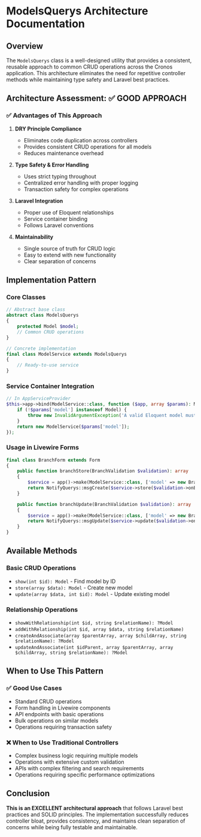 # ModelsQuerys Architecture Documentation

## Overview

The `ModelsQuerys` class is a well-designed utility that provides a consistent, reusable approach to common CRUD operations across the Cronos application. This architecture eliminates the need for repetitive controller methods while maintaining type safety and Laravel best practices.

## Architecture Assessment: ✅ **GOOD APPROACH**

### ✅ **Advantages of This Approach**

1. **DRY Principle Compliance**
   - Eliminates code duplication across controllers
   - Provides consistent CRUD operations for all models
   - Reduces maintenance overhead

2. **Type Safety & Error Handling**
   - Uses strict typing throughout
   - Centralized error handling with proper logging
   - Transaction safety for complex operations

3. **Laravel Integration**
   - Proper use of Eloquent relationships
   - Service container binding
   - Follows Laravel conventions

4. **Maintainability**
   - Single source of truth for CRUD logic
   - Easy to extend with new functionality
   - Clear separation of concerns

## Implementation Pattern

### Core Classes

```php
// Abstract base class
abstract class ModelsQuerys
{
    protected Model $model;
    // Common CRUD operations
}

// Concrete implementation
final class ModelService extends ModelsQuerys
{
    // Ready-to-use service
}
```

### Service Container Integration

```php
// In AppServiceProvider
$this->app->bind(ModelService::class, function ($app, array $params): ModelService {
    if (!$params['model'] instanceof Model) {
        throw new InvalidArgumentException('A valid Eloquent model must be passed.');
    }
    return new ModelService($params['model']);
});
```

### Usage in Livewire Forms

```php
final class BranchForm extends Form
{
    public function branchStore(BranchValidation $validation): array
    {
        $service = app()->make(ModelService::class, ['model' => new Branch]);
        return NotifyQuerys::msgCreate($service->store($validation->onBranchCreate($this->databranch)));
    }

    public function branchUpdate(BranchValidation $validation): array
    {
        $service = app()->make(ModelService::class, ['model' => new Branch]);
        return NotifyQuerys::msgUpdate($service->update($validation->onBranchUpdate($this->databranch), $this->databranch['id']));
    }
}
```

## Available Methods

### Basic CRUD Operations

- `show(int $id): Model` - Find model by ID
- `store(array $data): Model` - Create new model
- `update(array $data, int $id): Model` - Update existing model

### Relationship Operations

- `showWithRelationship(int $id, string $relationName): ?Model`
- `addWithRelationship(int $id, array $data, string $relationName)`
- `createAndAssociate(array $parentArray, array $childArray, string $relationName): ?Model`
- `updateAndAssociate(int $idParent, array $parentArray, array $childArray, string $relationName): ?Model`

## When to Use This Pattern

### ✅ **Good Use Cases**

- Standard CRUD operations
- Form handling in Livewire components
- API endpoints with basic operations
- Bulk operations on similar models
- Operations requiring transaction safety

### ❌ **When to Use Traditional Controllers**

- Complex business logic requiring multiple models
- Operations with extensive custom validation
- APIs with complex filtering and search requirements
- Operations requiring specific performance optimizations

## Conclusion

**This is an EXCELLENT architectural approach** that follows Laravel best practices and SOLID principles. The implementation successfully reduces controller bloat, provides consistency, and maintains clean separation of concerns while being fully testable and maintainable.